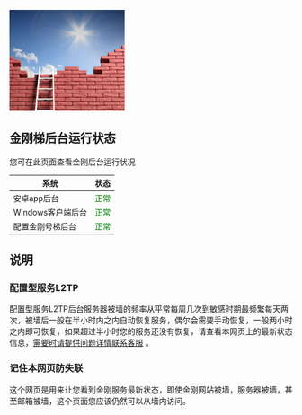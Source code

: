 ![image](l-w-s-athird.png)


## 金刚梯后台运行状态<br> 
您可在此页面查看金刚后台运行状况<br> 


| 系统 | 状态 | 
| ----------- | ----------- | 
| 安卓app后台| <font color="green">正常</font> | 
| Windows客户端后台 | <font color="green">正常</font> | 
| 配置金刚号梯后台 | <font color="green">正常</font> | 

## 说明
### 配置型服务L2TP
配置型服务L2TP后台服务器被墙的频率从平常每周几次到敏感时期最频繁每天两次，被墙后一般在半小时内之内自动恢复服务，偶尔会需要手动恢复，一般两小时之内即可恢复，如果超过半小时您的服务还没有恢复，请查看本网页上的最新状态信息，[需要时请提供问题详情联系客服](mailto:cs@a2zitpro.com) 。
### 记住本网页防失联
这个网页是用来让您看到金刚服务最新状态，即使金刚网站被墙，服务器被墙，甚至邮箱被墙，这个页面您应该仍然可以从墙内访问。


<!-- 
Hidden text - testing...

2.2 20191023 - revised 22:02PM 
kkGenesis L60U65blURDCMoH/OvmtBMD7h5ga+p/ikdC4VWT7sW3yEnwqgWy/MhSjsCnlnF6H7/xwCJ0pYqtcchueyFHMIQQL21cAK4UBHL7m6AVRmIsYVwhMseLwZflJMHnll4rgzTEbqi0C6aeKt/nSQqbv/b82iiOv2N+MbG/q7OYV4+b1+raEHFdWfRwQAPk4KoTDt2OoWFC23CA8MaLq4U0yA5TAiAAhzdW35frVGVa9o+aHVhH/0sdNMQTC7VA3CU65gJ4HRCG/ijVezWy0WsVEr34G+QlpypK/Q0wuCyXs5inga1mF62C+ujh4R3+8kqCIR2V9boMnE5niuT4BPQljLTfgTvOTKMCju4hYeg2OZJ5so2//yB6zO3GwSBMlG05t6GnAbcBb9Cab7uewh9fu/xNVdcPthns3MEGIOn0vh/8= kkRevelation

-->
